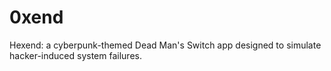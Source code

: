 # 0xend
Hexend: a cyberpunk-themed Dead Man's Switch app designed to simulate hacker-induced system failures.

